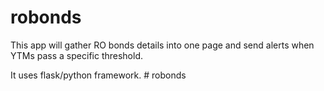# robonds

This app will gather RO bonds details into one page and send alerts when YTMs pass a specific threshold.

It uses flask/python framework.
#   r o b o n d s  
 